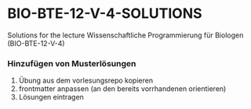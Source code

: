 # BIO-BTE-12-V-4-SOLUTIONS
Solutions for the lecture Wissenschaftliche Programmierung für Biologen (BIO-BTE-12-V-4)

### Hinzufügen von Musterlösungen

1. Übung aus dem vorlesungsrepo kopieren
2. frontmatter anpassen (an den bereits vorrhandenen orientieren)
3. Lösungen eintragen
